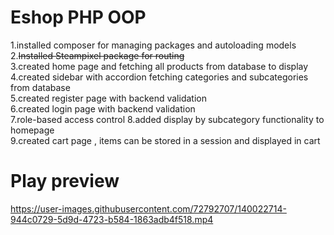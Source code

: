 
# Eshop PHP OOP

1.installed composer for managing packages and autoloading models<br />
2.<strike>Installed Steampixel package for routing</strike><br />
3.created home page and fetching all products from database to display<br />
4.created sidebar with accordion fetching categories and subcategories from database<br />
5.created register page with backend validation<br />
6.created login page with backend validation<br />
7.role-based access control
8.added display by subcategory functionality to homepage <br />
9.created cart page , items can be stored in a session and displayed in cart

# Play preview

https://user-images.githubusercontent.com/72792707/140022714-944c0729-5d9d-4723-b584-1863adb4f518.mp4


